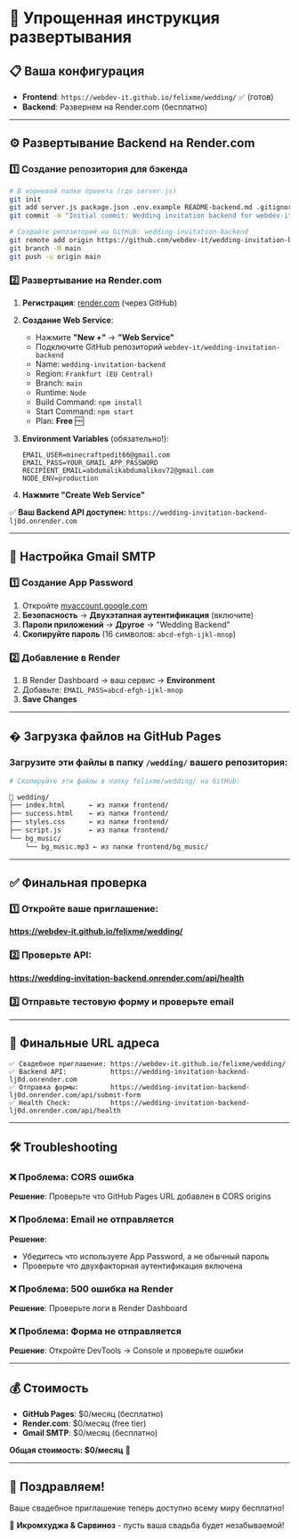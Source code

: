 # 🚀 Упрощенная инструкция развертывания

## 📋 Ваша конфигурация

- **Frontend**: `https://webdev-it.github.io/felixme/wedding/` ✅ (готов)
- **Backend**: Развернем на Render.com (бесплатно)

---

## ⚙️ Развертывание Backend на Render.com

### 1️⃣ Создание репозитория для бэкенда

```bash
# В корневой папке проекта (где server.js)
git init
git add server.js package.json .env.example README-backend.md .gitignore
git commit -m "Initial commit: Wedding invitation backend for webdev-it.github.io"

# Создайте репозиторий на GitHub: wedding-invitation-backend  
git remote add origin https://github.com/webdev-it/wedding-invitation-backend.git
git branch -M main
git push -u origin main
```

### 2️⃣ Развертывание на Render.com

1. **Регистрация**: [render.com](https://render.com) (через GitHub)

2. **Создание Web Service**:
   - Нажмите **"New +"** → **"Web Service"**
   - Подключите GitHub репозиторий `webdev-it/wedding-invitation-backend`
   - Name: `wedding-invitation-backend`
   - Region: `Frankfurt (EU Central)`
   - Branch: `main`
   - Runtime: `Node`
   - Build Command: `npm install`  
   - Start Command: `npm start`
   - Plan: **Free** 🆓

3. **Environment Variables** (обязательно!):
   ```
   EMAIL_USER=minecraftpedit66@gmail.com
   EMAIL_PASS=YOUR_GMAIL_APP_PASSWORD
   RECIPIENT_EMAIL=abdumalikabdumalikov72@gmail.com
   NODE_ENV=production
   ```

4. **Нажмите "Create Web Service"**

✅ **Ваш Backend API доступен:**
`https://wedding-invitation-backend-lj0d.onrender.com`

---

## 📧 Настройка Gmail SMTP

### 1️⃣ Создание App Password

1. Откройте [myaccount.google.com](https://myaccount.google.com)
2. **Безопасность** → **Двухэтапная аутентификация** (включите)
3. **Пароли приложений** → **Другое** → "Wedding Backend"
4. **Скопируйте пароль** (16 символов: `abcd-efgh-ijkl-mnop`)

### 2️⃣ Добавление в Render

1. В Render Dashboard → ваш сервис → **Environment**
2. Добавьте: `EMAIL_PASS=abcd-efgh-ijkl-mnop`
3. **Save Changes**

---

## � Загрузка файлов на GitHub Pages

### Загрузите эти файлы в папку `/wedding/` вашего репозитория:

```bash
# Скопируйте эти файлы в папку felixme/wedding/ на GitHub:

📁 wedding/
├── index.html      ← из папки frontend/
├── success.html    ← из папки frontend/  
├── styles.css      ← из папки frontend/
├── script.js       ← из папки frontend/
└── bg_music/
    └── bg_music.mp3 ← из папки frontend/bg_music/
```

---

## ✅ Финальная проверка

### 1️⃣ Откройте ваше приглашение:
**https://webdev-it.github.io/felixme/wedding/**

### 2️⃣ Проверьте API:
**https://wedding-invitation-backend.onrender.com/api/health**

### 3️⃣ Отправьте тестовую форму и проверьте email

---

## 🎯 Финальные URL адреса

```
✅ Свадебное приглашение: https://webdev-it.github.io/felixme/wedding/
✅ Backend API:           https://wedding-invitation-backend-lj0d.onrender.com
✅ Отправка формы:        https://wedding-invitation-backend-lj0d.onrender.com/api/submit-form
✅ Health Check:          https://wedding-invitation-backend-lj0d.onrender.com/api/health
```

---

## 🛠 Troubleshooting

### ❌ Проблема: CORS ошибка
**Решение**: Проверьте что GitHub Pages URL добавлен в CORS origins

### ❌ Проблема: Email не отправляется  
**Решение**: 
- Убедитесь что используете App Password, а не обычный пароль
- Проверьте что двухфакторная аутентификация включена

### ❌ Проблема: 500 ошибка на Render
**Решение**: Проверьте логи в Render Dashboard

### ❌ Проблема: Форма не отправляется
**Решение**: Откройте DevTools → Console и проверьте ошибки

---

## 💰 Стоимость

- **GitHub Pages**: $0/месяц (бесплатно)
- **Render.com**: $0/месяц (free tier) 
- **Gmail SMTP**: $0/месяц (бесплатно)

**Общая стоимость: $0/месяц** 🎉

---

## 🎊 Поздравляем!

Ваше свадебное приглашение теперь доступно всему миру бесплатно! 

💒 **Икромхуджа & Сарвиноз** - пусть ваша свадьба будет незабываемой!